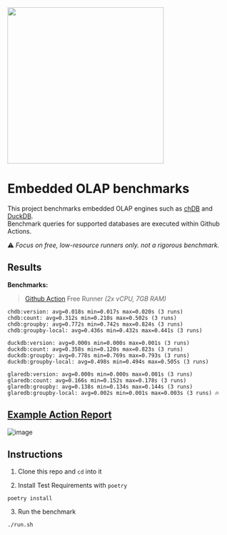 <img src="https://github.com/lmangani/embedded-olap-benchmarks/assets/1423657/ba8f08fe-49db-4f77-a2b5-71181e87233e" width=350 />

# Embedded OLAP benchmarks

This project benchmarks embedded OLAP engines such as [chDB](https://chdb.dev) and [DuckDB](https://duckdb.org). <br>
Benchmark queries for supported databases are executed within Github Actions. <br>

:warning: _Focus on free, low-resource runners only. not a rigorous benchmark._

## Results

**Benchmarks:**

> [Github Action](https://github.com/lmangani/embedded-olap-benchmarks/actions/workflows/benchmarks.yml) Free Runner _(2x vCPU, 7GB RAM)_
```
chdb:version: avg=0.018s min=0.017s max=0.020s (3 runs)
chdb:count: avg=0.312s min=0.210s max=0.502s (3 runs)
chdb:groupby: avg=0.772s min=0.742s max=0.824s (3 runs)
chdb:groupby-local: avg=0.436s min=0.432s max=0.441s (3 runs)

duckdb:version: avg=0.000s min=0.000s max=0.001s (3 runs)
duckdb:count: avg=0.358s min=0.120s max=0.823s (3 runs)
duckdb:groupby: avg=0.778s min=0.769s max=0.793s (3 runs)
duckdb:groupby-local: avg=0.498s min=0.494s max=0.505s (3 runs)

glaredb:version: avg=0.000s min=0.000s max=0.001s (3 runs)
glaredb:count: avg=0.166s min=0.152s max=0.178s (3 runs)
glaredb:groupby: avg=0.138s min=0.134s max=0.144s (3 runs)
glaredb:groupby-local: avg=0.002s min=0.001s max=0.003s (3 runs) 🔥
```

## [Example Action Report](https://github.com/lmangani/embedded-olap-benchmarks/actions/workflows/benchmarks.yml)
![image](https://github.com/lmangani/embedded-db-benchmarks/assets/1423657/e5961b6e-9775-4f18-adde-edbb52b672f2)


## Instructions

1. Clone this repo and `cd` into it

2. Install Test Requirements with `poetry`
```shell
poetry install
```

3. Run the benchmark
```shell
./run.sh
```
